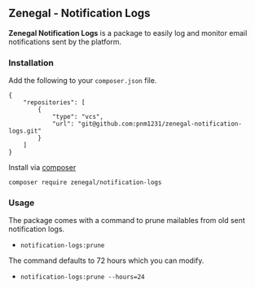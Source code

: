 ## Zenegal - Notification Logs ##

**Zenegal Notification Logs** is a package to easily log and monitor email notifications sent by the platform.

### Installation ###

Add the following to your `composer.json` file.

    {
        "repositories": [
            {
                "type": "vcs",
                "url": "git@github.com:pnm1231/zenegal-notification-logs.git"
            }
        ]
    }

Install via [composer](http://getcomposer.org)

    composer require zenegal/notification-logs

### Usage ###

The package comes with a command to prune mailables from old sent notification logs.

- `notification-logs:prune`

The command defaults to 72 hours which you can modify.

- `notification-logs:prune --hours=24`
